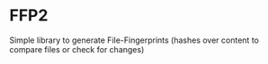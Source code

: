 # FFP2
Simple library to generate File-Fingerprints (hashes over content to compare files or check for changes) 
